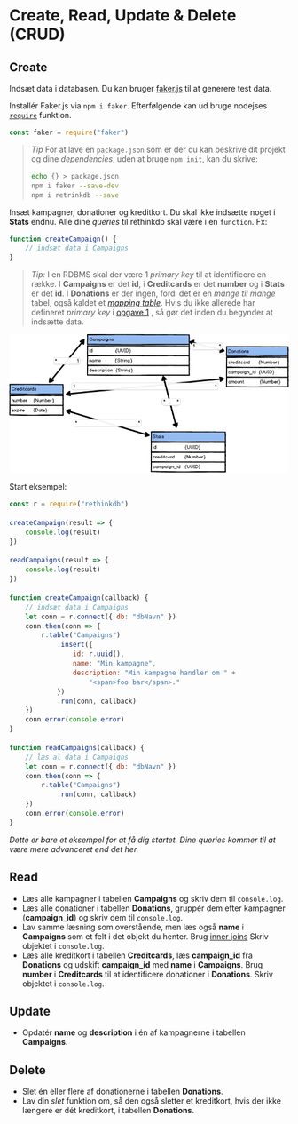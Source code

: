 # Create, Read, Update & Delete (CRUD)

## Create

Indsæt data i databasen. Du kan bruger [faker.js](https://www.npmjs.com/package/faker) til at generere test data.

Installér Faker.js via `npm i faker`.
Efterfølgende kan ud bruge nodejses [`require`](https://nodejs.org/api/modules.html)
funktion.

```js
const faker = require("faker")
```

>*Tip* For at lave en `package.json` som er der du kan beskrive dit projekt
og dine *dependencies*, uden at bruge `npm init`, kan du skrive:
> ```bash
> echo {} > package.json
> npm i faker --save-dev
> npm i retrinkdb --save
> ```

Insæt kampagner, donationer og kreditkort. Du skal ikke indsætte noget i **Stats** endnu.
Alle dine *queries* til rethinkdb skal være i en `function`.
Fx:
```js
function createCampaign() {
	// indsæt data i Campaigns
}
```

> *Tip:* I en RDBMS skal der være 1 *primary key* til at identificere
> en række. I **Campaigns** er det **id**, i **Creditcards** er det
> **number** og i **Stats** er det **id**. I **Donations** er der
> ingen, fordi det er en *mange til mange* tabel, også kaldet et
> [*mapping table*](http://www.databaseprimer.com/pages/relationship_xtox/).
> Hvis du ikke allerede har defineret *primary key* i [opgave 1](../ass1/readme.md)
> , så gør det inden du begynder at indsætte data.

![Table relations](../ass1/sql1.png)

Start eksempel:
```js
const r = require("rethinkdb")

createCampaign(result => {
	console.log(result)
})

readCampaigns(result => {
	console.log(result)
})

function createCampaign(callback) {
	// indsæt data i Campaigns
	let conn = r.connect({ db: "dbNavn" })
	conn.then(conn => {
		r.table("Campaigns")
			.insert({
				id: r.uuid(),
				name: "Min kampagne",
				description: "Min kampagne handler om " +
					"<span>foo bar</span>."
			})
			.run(conn, callback)
	})
	conn.error(console.error)
}

function readCampaigns(callback) {
	// læs al data i Campaigns
	let conn = r.connect({ db: "dbNavn" })
	conn.then(conn => {
		r.table("Campaigns")
			.run(conn, callback)
	})
	conn.error(console.error)
}
```
*Dette er bare et eksempel for at få dig startet. Dine queries kommer
til at være mere advanceret end det her.*



## Read

+ Læs alle kampagner i tabellen **Campaigns** og skriv dem til
`console.log`.
+ Læs alle donationer i tabellen **Donations**, gruppér dem efter
kampagner (**campaign_id**) og skriv dem til `console.log`.
+ Lav samme læsning som overstående, men læs også **name** i
**Campaigns** som et felt i det objekt du henter. Brug
[inner joins](https://rethinkdb.com/api/javascript/#inner_join) Skriv objektet
i `console.log`.
+ Læs alle kreditkort i tabellen **Creditcards**, læs **campaign_id**
fra **Donations** og udskift **campaign_id** med **name** i
**Campaigns**. Brug **number** i **Creditcards** til at identificere
donationer i **Donations**. Skriv objektet i `console.log`.


## Update

+ Opdatér **name** og **description** i én af kampagnerne i
tabellen **Campaigns**.


## Delete

+ Slet én eller flere af donationerne i tabellen **Donations**.
+ Lav din *slet* funktion om, så den også sletter et kreditkort,
hvis der ikke længere er dét kreditkort, i tabellen **Donations**.
